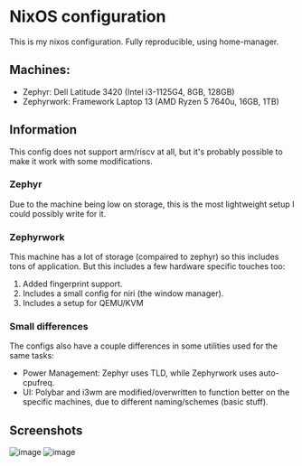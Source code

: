# NixOS configuration
This is my nixos configuration. Fully reproducible, using home-manager.

## Machines:
- Zephyr: Dell Latitude 3420 (Intel i3-1125G4, 8GB, 128GB)
- Zephyrwork: Framework Laptop 13 (AMD Ryzen 5 7640u, 16GB, 1TB)

## Information
This config does not support arm/riscv at all, but it's probably possible to make it work with some modifications.
### Zephyr
Due to the machine being low on storage, this is the most lightweight setup I could possibly write for it.
### Zephyrwork
This machine has a lot of storage (compaired to zephyr) so this includes tons of application. But this includes a few hardware specific touches too:
1. Added fingerprint support.
2. Includes a small config for niri (the window manager).
3. Includes a setup for QEMU/KVM
### Small differences
The configs also have a couple differences in some utilities used for the same tasks:
- Power Management: Zephyr uses TLD, while Zephyrwork uses auto-cpufreq.
- UI: Polybar and i3wm are modified/overwritten to function better on the specific machines, due to different naming/schemes (basic stuff).

## Screenshots
![image](https://github.com/user-attachments/assets/5501ccce-d48c-49bf-a474-6f4b7fdb3d10)
![image](https://github.com/user-attachments/assets/df4a3f1d-7f4a-4f64-8fa4-94237a508585)
